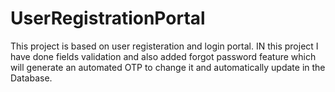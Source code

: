 # UserRegistrationPortal

This project is based on user registeration and login portal. IN this project I have done fields validation and also added forgot password feature which will generate an automated OTP to change it and automatically update in the Database. 
